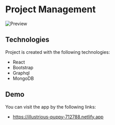 # Project Management

![Preview](https://res.cloudinary.com/koruja/image/upload/v1702231950/management_app_kimusq.png)


## Technologies

Project is created with the following technologies:

- React
- Bootstrap
- Graphql
- MongoDB

## Demo

You can visit the app by the following links:

- https://illustrious-puppy-712788.netlify.app
